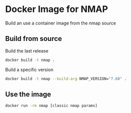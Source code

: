 # Docker Image for NMAP

Build an use a container image from the nmap source

## Build from source

Build the last release

```sh
docker build -t nmap .
```

Build a specific version

```sh
docker build -t nmap --build-arg NMAP_VERSION="7.60" .
```

## Use the image

```sh
docker run -rm nmap [classic nmap params]
```
